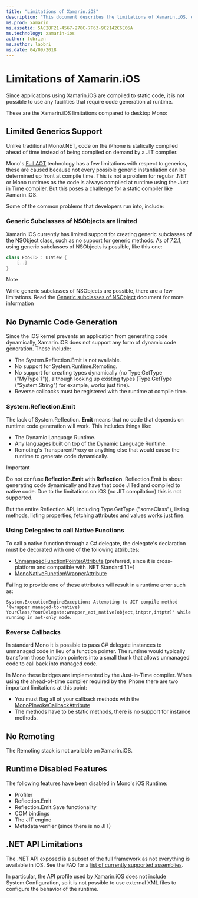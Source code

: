 ```yaml
---
title: "Limitations of Xamarin.iOS"
description: "This document describes the limitations of Xamarin.iOS, discussing generics, generic subclasses of NSObjects, P/Invokes in generic objects, and more."
ms.prod: xamarin
ms.assetid: 5AC28F21-4567-278C-7F63-9C2142C6E06A
ms.technology: xamarin-ios
author: lobrien
ms.author: laobri
ms.date: 04/09/2018
---
```


# Limitations of Xamarin.iOS

Since applications using Xamarin.iOS are compiled to static code,
	it is not possible to use any facilities that require code generation at
	runtime.

These are the Xamarin.iOS limitations compared to desktop Mono:

 <a name="Limited_Generics_Support" />


## Limited Generics Support

Unlike traditional Mono/.NET, code on the iPhone is statically compiled ahead
	of time instead of being compiled on demand by a JIT compiler.

Mono's [Full AOT](https://www.mono-project.com/docs/advanced/aot/#full-aot) technology has a few limitations
	with respect to generics, these are caused because not every
	possible generic instantiation can be determined up front at
	compile time. This is not a problem for regular .NET or Mono
	runtimes as the code is always compiled at runtime using the
	Just in Time compiler. But this poses a challenge for a static
	compiler like Xamarin.iOS.

Some of the common problems that developers run into, include:

 <a name="Generic_Subclasses_of_NSObjects_are_limited" />


### Generic Subclasses of NSObjects are limited

Xamarin.iOS currently has limited support for creating generic subclasses of the
	NSObject class, such as no support for generic methods. As of 7.2.1, using generic subclasses of NSObjects is possible, like this one:

```csharp
class Foo<T> : UIView {
    [..]
}
```

> [!NOTE]
> While generic subclasses of NSObjects are possible, there are a few limitations. Read the [Generic subclasses of NSObject](~/ios/internals/api-design/nsobject-generics.md) document for more information


 <a name="No_Dynamic_Code_Generation" />


## No Dynamic Code Generation

Since the iOS kernel prevents an application from generating code
	dynamically, Xamarin.iOS does not support any form of dynamic code
	generation. These include:

-  The System.Reflection.Emit is not available.
-  No support for System.Runtime.Remoting.
-  No support for creating types dynamically (no Type.GetType ("MyType`1")), although looking up existing types (Type.GetType ("System.String") for example, works just fine). 
-  Reverse callbacks must be registered with the runtime at compile time.


 
 <a name="System.Reflection.Emit" />


### System.Reflection.Emit

The lack of System.Reflection. **Emit** means that no code that
	depends on runtime code generation will work. This includes things like:

-  The Dynamic Language Runtime.
-  Any languages built on top of the Dynamic Language Runtime.
-  Remoting's TransparentProxy or anything else that would cause the runtime to generate code dynamically. 


  > [!IMPORTANT]
  > Do not confuse **Reflection.Emit** with **Reflection**. Reflection.Emit is about
  > generating code dynamically and have that code JITed and
  > compiled to native code. Due to the limitations on iOS
  > (no JIT compilation) this is not supported.

But the entire Reflection API, including Type.GetType
	("someClass"), listing methods, listing properties, fetching
	attributes and values works just fine.

### Using Delegates to call Native Functions

To call a native function through a C# delegate, the delegate's declaration 
must be decorated with one of the following attributes:

- [UnmanagedFunctionPointerAttribute](xref:System.Runtime.InteropServices.UnmanagedFunctionPointerAttribute) 
  (preferred, since it is cross-platform and compatible with .NET Standard 
   1.1+)
- [MonoNativeFunctionWrapperAttribute](xref:ObjCRuntime.MonoNativeFunctionWrapperAttribute)

Failing to provide one of these attributes will result in a runtime
error such as:

```
System.ExecutionEngineException: Attempting to JIT compile method '(wrapper managed-to-native) YourClass/YourDelegate:wrapper_aot_native(object,intptr,intptr)' while running in aot-only mode.
```
 
 <a name="Reverse_Callbacks" />


### Reverse Callbacks

In standard Mono it is possible to pass C# delegate
	instances to unmanaged code in lieu of a function pointer. The
	runtime would typically transform those function pointers into
	a small thunk that allows unmanaged code to call back into
	managed code.

In Mono these bridges are implemented by the Just-in-Time
	compiler. When using the ahead-of-time compiler required by
	the iPhone there are two important limitations at this
	point:

-  You must flag all of your callback methods with the
   [MonoPInvokeCallbackAttribute](xref:ObjCRuntime.MonoPInvokeCallbackAttribute)
-  The methods have to be static methods, there is no support for instance methods.
 
<a name="No_Remoting" />

## No Remoting

The Remoting stack is not available on Xamarin.iOS.


 <a name="Runtime_Disabled_Features" />


## Runtime Disabled Features

The following features have been disabled in Mono's iOS
	Runtime:

-  Profiler
-  Reflection.Emit
-  Reflection.Emit.Save functionality
-  COM bindings
-  The JIT engine
-  Metadata verifier (since there is no JIT)


 <a name=".NET_API_Limitations" />


## .NET API Limitations

The .NET API exposed is a subset of the full framework as not everything is
	available in iOS. See the FAQ for a [list of currently supported assemblies](~/cross-platform/internals/available-assemblies.md).



In particular, the API profile used by Xamarin.iOS does not
	include System.Configuration, so it is not possible to use
	external XML files to configure the behavior of the runtime.
